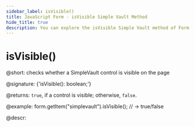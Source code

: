 ```yaml
---
sidebar_label: isVisible()
title: JavaScript Form - isVisible Simple Vault Method 
hide_title: true
description: You can explore the isVisible Simple Vault method of Form in the documentation of the DHTMLX JavaScript UI library. Browse developer guides and API reference, try out code examples and live demos, and download a free 30-day evaluation version of DHTMLX Suite 7.
---
```

 
# isVisible()

@short: checks whether a SimpleVault control is visible on the page

@signature: {'isVisible(): boolean;'}

@returns:
`true`, if a control is visible; otherwise, `false`.

@example:
form.getItem("simplevault").isVisible(); 
// -> true/false

@descr:
